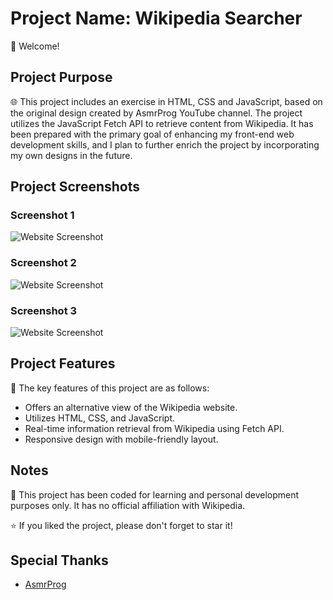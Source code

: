 # Project Name: Wikipedia Searcher

👋 Welcome!

## Project Purpose

🌐 This project includes an exercise in HTML, CSS and JavaScript, based on the original design created by AsmrProg YouTube channel. The project utilizes the JavaScript Fetch API to retrieve content from Wikipedia. It has been prepared with the primary goal of enhancing my front-end web development skills, and I plan to further enrich the project by incorporating my own designs in the future.

## Project Screenshots

### Screenshot 1

![Website Screenshot]()

### Screenshot 2

![Website Screenshot]()

### Screenshot 3

![Website Screenshot]()

## Project Features

🚀 The key features of this project are as follows:
- Offers an alternative view of the Wikipedia website.
- Utilizes HTML, CSS, and JavaScript.
- Real-time information retrieval from Wikipedia using Fetch API.
- Responsive design with mobile-friendly layout.

## Notes

📝 This project has been coded for learning and personal development purposes only. It has no official affiliation with Wikipedia.

⭐ If you liked the project, please don't forget to star it!

## Special Thanks

- [AsmrProg](https://www.youtube.com/@AsmrProg)
